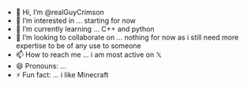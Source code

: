 - 👋 Hi, I’m @realGuyCrimson
- 👀 I’m interested in ... starting for now
- 🌱 I’m currently learning ... C++ and python
- 💞️ I’m looking to collaborate on ... nothing for now as i still need more expertise to be of any use to someone
- 📫 How to reach me ... i am most active on 𝕏
- 😄 Pronouns: ...
- ⚡ Fun fact: ... i like Minecraft

<!---
realGuyCrimson/realGuyCrimson is a ✨ special ✨ repository because its `README.md` (this file) appears on your GitHub profile.
You can click the Preview link to take a look at your changes.
--->

